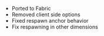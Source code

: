 - Ported to Fabric
- Removed client side options
- Fixed respawn anchor behavior
- Fix respawning in other dimensions